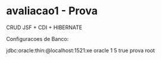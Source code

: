 # avaliacao1 - Prova
CRUD JSF + CDI + HIBERNATE

Configuracoes de Banco:

<datasource jndi-name="java:jboss/datasources/oracleProvaDS" pool-name="provaDS" enabled="true">
                    <connection-url>jdbc:oracle:thin:@localhost:1521:xe</connection-url>
                    <driver>oracle</driver>
                    <pool>
                        <min-pool-size>1</min-pool-size>
                        <max-pool-size>5</max-pool-size>
                        <prefill>true</prefill>
                    </pool>
                    <security>
                        <user-name>prova</user-name>
                        <password>root</password>
                    </security>
                </datasource>
